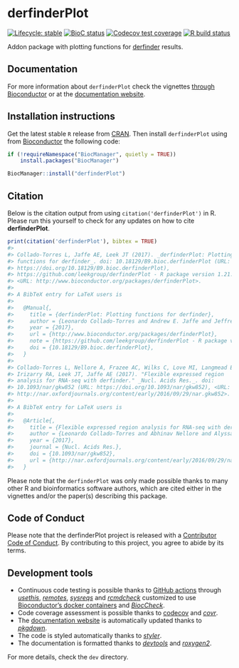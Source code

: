 
<!-- README.md is generated from README.Rmd. Please edit that file -->

# derfinderPlot

<!-- badges: start -->

[![Lifecycle:
stable](https://img.shields.io/badge/lifecycle-stable-brightgreen.svg)](https://www.tidyverse.org/lifecycle/#stable)
[![BioC
status](http://www.bioconductor.org/shields/build/release/bioc/derfinderPlot.svg)](https://bioconductor.org/checkResults/release/bioc-LATEST/derfinderPlot)
[![Codecov test
coverage](https://codecov.io/gh/leekgroup/derfinderPlot/branch/master/graph/badge.svg)](https://codecov.io/gh/leekgroup/derfinderPlot?branch=master)
[![R build
status](https://github.com/leekgroup/derfinderPlot/workflows/R-CMD-check-bioc/badge.svg)](https://github.com/leekgroup/derfinderPlot/actions)
<!-- badges: end -->

Addon package with plotting functions for
[derfinder](http://www.bioconductor.org/packages/derfinder) results.

## Documentation

For more information about `derfinderPlot` check the vignettes [through
Bioconductor](http://bioconductor.org/packages/derfinderPlot) or at the
[documentation website](http://leekgroup.github.io/derfinderPlot).

## Installation instructions

Get the latest stable `R` release from
[CRAN](http://cran.r-project.org/). Then install `derfinderPlot` using
from [Bioconductor](http://bioconductor.org/) the following code:

``` r
if (!requireNamespace("BiocManager", quietly = TRUE))
    install.packages("BiocManager")

BiocManager::install("derfinderPlot")
```

## Citation

Below is the citation output from using `citation('derfinderPlot')` in
R. Please run this yourself to check for any updates on how to cite
**derfinderPlot**.

``` r
print(citation('derfinderPlot'), bibtex = TRUE)
#> 
#> Collado-Torres L, Jaffe AE, Leek JT (2017). _derfinderPlot: Plotting
#> functions for derfinder_. doi: 10.18129/B9.bioc.derfinderPlot (URL:
#> https://doi.org/10.18129/B9.bioc.derfinderPlot),
#> https://github.com/leekgroup/derfinderPlot - R package version 1.21.0,
#> <URL: http://www.bioconductor.org/packages/derfinderPlot>.
#> 
#> A BibTeX entry for LaTeX users is
#> 
#>   @Manual{,
#>     title = {derfinderPlot: Plotting functions for derfinder},
#>     author = {Leonardo Collado-Torres and Andrew E. Jaffe and Jeffrey T. Leek},
#>     year = {2017},
#>     url = {http://www.bioconductor.org/packages/derfinderPlot},
#>     note = {https://github.com/leekgroup/derfinderPlot - R package version 1.21.0},
#>     doi = {10.18129/B9.bioc.derfinderPlot},
#>   }
#> 
#> Collado-Torres L, Nellore A, Frazee AC, Wilks C, Love MI, Langmead B,
#> Irizarry RA, Leek JT, Jaffe AE (2017). "Flexible expressed region
#> analysis for RNA-seq with derfinder." _Nucl. Acids Res._. doi:
#> 10.1093/nar/gkw852 (URL: https://doi.org/10.1093/nar/gkw852), <URL:
#> http://nar.oxfordjournals.org/content/early/2016/09/29/nar.gkw852>.
#> 
#> A BibTeX entry for LaTeX users is
#> 
#>   @Article{,
#>     title = {Flexible expressed region analysis for RNA-seq with derfinder},
#>     author = {Leonardo Collado-Torres and Abhinav Nellore and Alyssa C. Frazee and Christopher Wilks and Michael I. Love and Ben Langmead and Rafael A. Irizarry and Jeffrey T. Leek and Andrew E. Jaffe},
#>     year = {2017},
#>     journal = {Nucl. Acids Res.},
#>     doi = {10.1093/nar/gkw852},
#>     url = {http://nar.oxfordjournals.org/content/early/2016/09/29/nar.gkw852},
#>   }
```

Please note that the `derfinderPlot` was only made possible thanks to
many other R and bioinformatics software authors, which are cited either
in the vignettes and/or the paper(s) describing this package.

## Code of Conduct

Please note that the derfinderPlot project is released with a
[Contributor Code of
Conduct](https://contributor-covenant.org/version/2/0/CODE_OF_CONDUCT.html).
By contributing to this project, you agree to abide by its terms.

## Development tools

  - Continuous code testing is possible thanks to [GitHub
    actions](https://www.tidyverse.org/blog/2020/04/usethis-1-6-0/)
    through *[usethis](https://CRAN.R-project.org/package=usethis)*,
    *[remotes](https://CRAN.R-project.org/package=remotes)*,
    *[sysreqs](https://github.com/r-hub/sysreqs)* and
    *[rcmdcheck](https://CRAN.R-project.org/package=rcmdcheck)*
    customized to use [Bioconductor’s docker
    containers](https://www.bioconductor.org/help/docker/) and
    *[BiocCheck](https://bioconductor.org/packages/3.11/BiocCheck)*.
  - Code coverage assessment is possible thanks to
    [codecov](https://codecov.io/gh) and
    *[covr](https://CRAN.R-project.org/package=covr)*.
  - The [documentation
    website](http://leekgroup.github.io/derfinderPlot) is automatically
    updated thanks to
    *[pkgdown](https://CRAN.R-project.org/package=pkgdown)*.
  - The code is styled automatically thanks to
    *[styler](https://CRAN.R-project.org/package=styler)*.
  - The documentation is formatted thanks to
    *[devtools](https://CRAN.R-project.org/package=devtools)* and
    *[roxygen2](https://CRAN.R-project.org/package=roxygen2)*.

For more details, check the `dev` directory.
